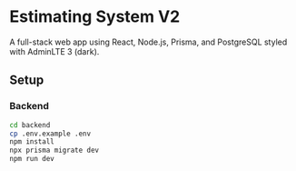 # Estimating System V2

A full-stack web app using React, Node.js, Prisma, and PostgreSQL styled with AdminLTE 3 (dark).

## Setup

### Backend

```bash
cd backend
cp .env.example .env
npm install
npx prisma migrate dev
npm run dev
